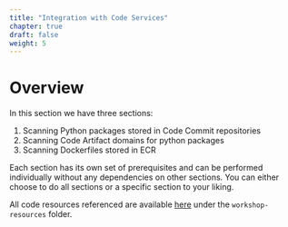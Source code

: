 ```yaml
---
title: "Integration with Code Services"
chapter: true
draft: false
weight: 5
---
```


# Overview

In this section we have three sections:

1. Scanning Python packages stored in Code Commit repositories
2. Scanning Code Artifact domains for python packages
3. Scanning Dockerfiles stored in ECR

Each section has its own set of prerequisites and can be performed individually without any dependencies on other sections. You can either choose to do all sections or a specific section to your liking.

All code resources referenced are available <a href="https://github.com/aws-samples/aws-modernization-with-snyk-security">here</a> under the `workshop-resources` folder.
